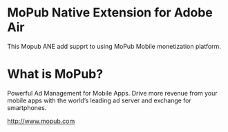 MoPub Native Extension for Adobe Air
=========

This Mopub ANE add supprt to using MoPub Mobile monetization platform.

What is MoPub?
=========
Powerful Ad Management for Mobile Apps. Drive more revenue from your mobile apps with the world’s leading ad server and exchange for smartphones.

http://www.mopub.com